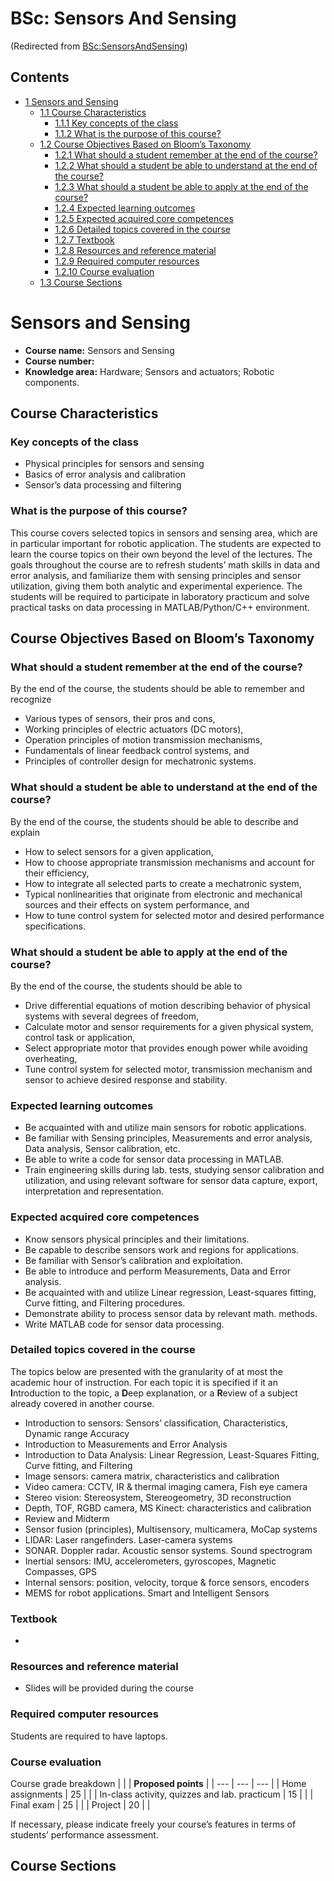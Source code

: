 






BSc: Sensors And Sensing
========================



(Redirected from [BSc:SensorsAndSensing](/index.php?title=BSc:SensorsAndSensing&redirect=no "BSc:SensorsAndSensing"))


Contents
--------


* [1 Sensors and Sensing](#Sensors_and_Sensing)
	+ [1.1 Course Characteristics](#Course_Characteristics)
		- [1.1.1 Key concepts of the class](#Key_concepts_of_the_class)
		- [1.1.2 What is the purpose of this course?](#What_is_the_purpose_of_this_course.3F)
	+ [1.2 Course Objectives Based on Bloom’s Taxonomy](#Course_Objectives_Based_on_Bloom.E2.80.99s_Taxonomy)
		- [1.2.1 What should a student remember at the end of the course?](#What_should_a_student_remember_at_the_end_of_the_course.3F)
		- [1.2.2 What should a student be able to understand at the end of the course?](#What_should_a_student_be_able_to_understand_at_the_end_of_the_course.3F)
		- [1.2.3 What should a student be able to apply at the end of the course?](#What_should_a_student_be_able_to_apply_at_the_end_of_the_course.3F)
		- [1.2.4 Expected learning outcomes](#Expected_learning_outcomes)
		- [1.2.5 Expected acquired core competences](#Expected_acquired_core_competences)
		- [1.2.6 Detailed topics covered in the course](#Detailed_topics_covered_in_the_course)
		- [1.2.7 Textbook](#Textbook)
		- [1.2.8 Resources and reference material](#Resources_and_reference_material)
		- [1.2.9 Required computer resources](#Required_computer_resources)
		- [1.2.10 Course evaluation](#Course_evaluation)
	+ [1.3 Course Sections](#Course_Sections)



Sensors and Sensing
===================


* **Course name:** Sensors and Sensing
* **Course number:**
* **Knowledge area:** Hardware; Sensors and actuators; Robotic components.


  




Course Characteristics
----------------------


### Key concepts of the class


* Physical principles for sensors and sensing
* Basics of error analysis and calibration
* Sensor’s data processing and filtering


### What is the purpose of this course?


This course covers selected topics in sensors and sensing area, which are in particular important for robotic application. The students are expected to learn the course topics on their own beyond the level of the lectures. The goals throughout the course are to refresh students’ math skills in data and error analysis, and familiarize them with sensing principles and sensor utilization, giving them both analytic and experimental experience. The students will be required to participate in laboratory practicum and solve practical tasks on data processing in MATLAB/Python/C++ environment.



Course Objectives Based on Bloom’s Taxonomy
-------------------------------------------


### What should a student remember at the end of the course?


By the end of the course, the students should be able to remember and recognize



* Various types of sensors, their pros and cons,
* Working principles of electric actuators (DC motors),
* Operation principles of motion transmission mechanisms,
* Fundamentals of linear feedback control systems, and
* Principles of controller design for mechatronic systems.


### What should a student be able to understand at the end of the course?


By the end of the course, the students should be able to describe and explain



* How to select sensors for a given application,
* How to choose appropriate transmission mechanisms and account for their efficiency,
* How to integrate all selected parts to create a mechatronic system,
* Typical nonlinearities that originate from electronic and mechanical sources and their effects on system performance, and
* How to tune control system for selected motor and desired performance specifications.


### What should a student be able to apply at the end of the course?


By the end of the course, the students should be able to



* Drive differential equations of motion describing behavior of physical systems with several degrees of freedom,
* Calculate motor and sensor requirements for a given physical system, control task or application,
* Select appropriate motor that provides enough power while avoiding overheating,
* Tune control system for selected motor, transmission mechanism and sensor to achieve desired response and stability.


### Expected learning outcomes


* Be acquainted with and utilize main sensors for robotic applications.
* Be familiar with Sensing principles, Measurements and error analysis, Data analysis, Sensor calibration, etc.
* Be able to write a code for sensor data processing in MATLAB.
* Train engineering skills during lab. tests, studying sensor calibration and utilization, and using relevant software for sensor data capture, export, interpretation and representation.


### Expected acquired core competences


* Know sensors physical principles and their limitations.
* Be capable to describe sensors work and regions for applications.
* Be familiar with Sensor’s calibration and exploitation.
* Be able to introduce and perform Measurements, Data and Error analysis.
* Be acquainted with and utilize Linear regression, Least-squares fitting, Curve fitting, and Filtering procedures.
* Demonstrate ability to process sensor data by relevant math. methods.
* Write MATLAB code for sensor data processing.


### Detailed topics covered in the course


The topics below are presented with the granularity of at most the academic hour of instruction. For each topic it is specified if it an **I**ntroduction to the topic, a **D**eep explanation, or a **R**eview of a subject already covered in another course.



* Introduction to sensors: Sensors’ classification, Characteristics, Dynamic range Accuracy
* Introduction to Measurements and Error Analysis
* Introduction to Data Analysis: Linear Regression, Least-Squares Fitting, Curve fitting, and Filtering
* Image sensors: camera matrix, characteristics and calibration
* Video camera: CCTV, IR & thermal imaging camera, Fish eye camera
* Stereo vision: Stereosystem, Stereogeometry, 3D reconstruction
* Depth, TOF, RGBD camera, MS Kinect: characteristics and calibration
* Review and Midterm
* Sensor fusion (principles), Multisensory, multicamera, MoCap systems
* LIDAR: Laser rangefinders. Laser-camera systems
* SONAR. Doppler radar. Acoustic sensor systems. Sound spectrogram
* Inertial sensors: IMU, accelerometers, gyroscopes, Magnetic Compasses, GPS
* Internal sensors: position, velocity, torque & force sensors, encoders
* MEMS for robot applications. Smart and Intelligent Sensors


### Textbook


* 


### Resources and reference material


* Slides will be provided during the course


### Required computer resources


Students are required to have laptops.



### Course evaluation




Course grade breakdown
|  |  | **Proposed points** |
| --- | --- | --- |
| Home assignments
 | 25
 |  |
| In-class activity, quizzes and lab. practicum
 | 15
 |  |
| Final exam
 | 25
 |  |
| Project
 | 20
 |  |


If necessary, please indicate freely your course’s features in terms of students’ performance assessment.



Course Sections
---------------










